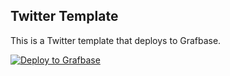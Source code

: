 ## Twitter Template

This is a Twitter template that deploys to Grafbase.

[![Deploy to Grafbase](https://grafbase.com/button)](https://grafbase.com/new/configure?template=Twitter&source=https%3A%2F%2Fgithub.com%2Fgrafbase%2Fgrafbase%2Ftree%2Fmain%2Ftemplates%2Ftwitter)
